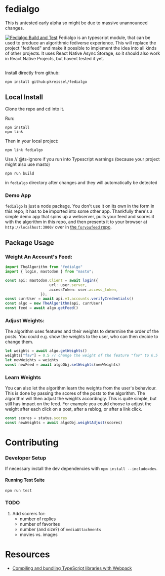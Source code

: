 # fedialgo
This is untested early alpha so might be due to massive unannounced changes.

[![Fedialgo Build and Test](https://github.com/pkreissel/fedialgo/actions/workflows/CI.yaml/badge.svg)](https://github.com/pkreissel/fedialgo/actions/workflows/CI.yaml)
Fedialgo is an typescript module, that can be used to produce an algorithmic fediverse experience. This will replace the project "fedifeed" and make it possible to implement the idea into all kinds of other projects. It uses React Native Async Storage, so it should also work in React Native Projects, but havent tested it yet.

##
Install directly from github:
```console
npm install github:pkreissel/fedialgo
```

## Local Install
Clone the repo and cd into it.

Run:
```console
npm install
npm link
```
Then in your local project:
```console
npm link fedialgo
```
Use // @ts-ignore if you run into Typescript warnings (because your project might also use masto)
```console
npm run build
```
in `fedialgo` directory after changes and they will automatically be detected

### Demo App
`fedialgo` is just a node package. You don't use it on its own in the form in this repo; it has to be imported into some other app. Thankfully there's a simple demo app that spins up a webserver, pulls your feed and scores it with the algorithm in this repo, and then presents it to your browser at `http://localhost:3000/` over in [the `foryoufeed` repo](https://github.com/pkreissel/foryoufeed).

## Package Usage

### Weight An Account's Feed:
```typescript
import TheAlgorithm from "fedialgo"
import { login, mastodon } from "masto";

const api: mastodon.Client = await login({
                    url: user.server,
                    accessToken: user.access_token,
                });
const currUser = await api.v1.accounts.verifyCredentials()
const algo = new TheAlgorithm(api, currUser)
const feed = await algo.getFeed()
```

### Adjust Weights:
The algorithm uses features and their weights to determine the order of the posts.
You could e.g. show the weights to the user, who can then decide to change them.

```typescript
let weights = await algo.getWeights()
weights["fav"] = 0.5 // change the weight of the feature "fav" to 0.5
let newWeights = weights
const newFeed = await algoObj.setWeights(newWeights)
```

### Learn Weights
You can also let the algorithm learn the weights from the user's behaviour. This is done by passing the scores of the posts to the algorithm. The algorithm will then adjust the weights accordingly. This is quite simple, but still has impact on the feed. For example you could choose to adjust the weight after each click on a post, after a reblog, or after a link click.

```typescript
const scores = status.scores
const newWeights = await algoObj.weightAdjust(scores)
```

# Contributing
### Developer Setup
If necessary install the dev dependencies with `npm install --include=dev`.

#### Running Test Suite
`npm run test`

### TODO
1. Add scorers for:
   * number of replies
   * number of favorites
   * number (and size?) of `mediaAttachments`
   * movies vs. images


# Resources
* [Compiling and bundling TypeScript libraries with Webpack](https://marcobotto.com/blog/compiling-and-bundling-typescript-libraries-with-webpack/)
